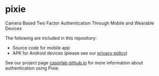 # pixie
Camera Based Two Factor Authentication Through Mobile and Wearable Devices

The following are included in this repository:
- Source code for mobile app
- APK for Android devices (please see our [privacy policy](PrivacyPolicy.md))

See our project page [casprlab.github.io](https://casprlab.github.io) for more information about authentication using Pixie.
